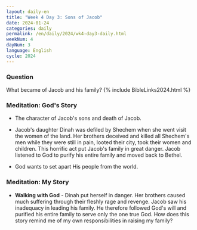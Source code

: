 ```yaml
---
layout: daily-en
title: "Week 4 Day 3: Sons of Jacob"
date: 2024-01-24
categories: daily
permalink: /en/daily/2024/wk4-day3-daily.html
weekNum: 4
dayNum: 3
language: English
cycle: 2024
---
```

### Question     
What became of Jacob and his family?
{% include BibleLinks2024.html %} 

### Meditation: God's Story   
+ The character of Jacob's sons and death of Jacob. 

+ Jacob's daughter Dinah was defiled by Shechem when she went visit the women of the land. Her brothers deceived and killed all Shechem's men while they were still in pain, looted their city, took their women and children. This horrific act put Jacob's family in great danger. Jacob listened to God to purify his entire family and moved back to Bethel.  

+ God wants to set apart His people from the world. 

### Meditation: My Story   
+ **Walking with God** - Dinah put herself in danger. Her brothers caused much suffering through their fleshly rage and revenge. Jacob saw his inadequacy in leading his family. He therefore followed God's will and purified his entire family to serve only the one true God. How does this story remind me of my own responsibilities in raising my family? 
